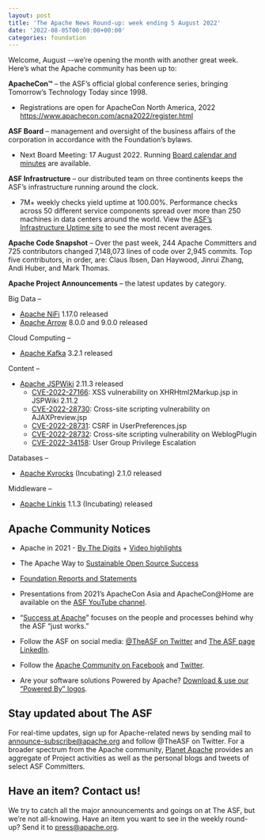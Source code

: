```yaml
---
layout: post
title: 'The Apache News Round-up: week ending 5 August 2022'
date: '2022-08-05T00:00:00+00:00'
categories: foundation
---
```

<p><span data-position="51" data-size="115">Welcome, August --we’re opening the month with another great week. Here’s what the Apache community has been up to:</span></p><p class="part" data-startline="5" data-endline="5" data-position="168" data-size="0"><strong data-position="168" data-size="0"><span data-position="170" data-size="10">ApacheCon™</span></strong><span data-position="182" data-size="96"> – the ASF’s official global conference series, bringing Tomorrow’s Technology Today since 1998.</span></p><ul class="part" data-startline="6" data-endline="7"><li class="" data-startline="6" data-endline="7" data-position="282" data-size="0"><span data-position="282" data-size="57">Registrations are open for ApacheCon North America, 2022 </span><a href="https://www.apachecon.com/acna2022/register.html" target="_blank" rel="noopener"><span data-position="339" data-size="48">https://www.apachecon.com/acna2022/register.html</span></a></li></ul><p class="part" data-startline="8" data-endline="8" data-position="389" data-size="0"><strong data-position="389" data-size="0"><span data-position="391" data-size="9">ASF Board</span></strong><span data-position="402" data-size="114"> – management and oversight of the business affairs of the corporation in accordance with the Foundation’s bylaws.</span></p><ul class="part" data-startline="9" data-endline="10"><li class="" data-startline="9" data-endline="10" data-position="520" data-size="0"><span data-position="521" data-size="44">Next Board Meeting: 17 August 2022. Running </span><a href="https://apache.org/foundation/board/calendar.html" target="_blank" rel="noopener"><span data-position="565" data-size="26">Board calendar and minutes</span></a><span data-position="643" data-size="15"> are available.</span></li></ul><p class="part" data-startline="11" data-endline="11" data-position="660" data-size="0"><strong data-position="660" data-size="0"><span data-position="662" data-size="18">ASF Infrastructure</span></strong><span data-position="682" data-size="100"> – our distributed team on three continents keeps the ASF’s infrastructure running around the clock.</span></p><ul class="part" data-startline="12" data-endline="13"><li class="" data-startline="12" data-endline="13" data-position="786" data-size="0"><span data-position="787" data-size="179">7M+
 weekly checks yield uptime at 100.00%. Performance checks across 50 
different service components spread over more than 250 machines in data 
centers around the world. View the </span><a href="http://www.apache.org/uptime/" target="_blank" rel="noopener"><span data-position="966" data-size="32">ASF’s Infrastructure Uptime site</span></a><span data-position="1030" data-size="33"> to see the most recent averages.</span></li></ul><p class="part" data-startline="14" data-endline="14" data-position="1065" data-size="0" data-original-title="" title=""><strong data-position="1065" data-size="0"><span data-position="1067" data-size="20">Apache Code Snapshot</span></strong><span data-position="1089" data-size="224">
 – Over the past week, 244 Apache Committers and 725 contributors 
changed 7,148,073 lines of code over 2,945 commits. Top five 
contributors, in order, are: Claus Ibsen, Dan Haywood, Jinrui Zhang, 
Andi Huber, and Mark Thomas.</span></p><p class="part" data-startline="16" data-endline="16" data-position="1315" data-size="0"><strong data-position="1315" data-size="0"><span data-position="1317" data-size="28">Apache Project Announcements</span></strong><span data-position="1347" data-size="34"> – the latest updates by category.</span></p><p class="part" data-startline="18" data-endline="18" data-position="1383" data-size="0"><span data-position="1383" data-size="11">Big Data –</span></p><ul class="part" data-startline="19" data-endline="21"><li class="" data-startline="19" data-endline="19" data-position="1398" data-size="0"><a href="https://nifi.apache.org" target="_blank" rel="noopener"><span data-position="1399" data-size="11">Apache NiFi</span></a><span data-position="1436" data-size="16"> 1.17.0 released</span></li><li class="" data-startline="20" data-endline="21" data-position="1456" data-size="0"><a href="https://arrow.apache.org/" target="_blank" rel="noopener"><span data-position="1457" data-size="12">Apache Arrow</span></a><span data-position="1497" data-size="25"> 8.0.0 and 9.0.0 released</span></li></ul><p class="part" data-startline="22" data-endline="22" data-position="1524" data-size="0"><span data-position="1524" data-size="18">Cloud Computing –</span></p><ul class="part" data-startline="23" data-endline="24"><li class="" data-startline="23" data-endline="24" data-position="1546" data-size="0"><a href="https://kafka.apache.org" target="_blank" rel="noopener"><span data-position="1547" data-size="12">Apache Kafka</span></a><span data-position="1586" data-size="15"> 3.2.1 released</span></li></ul><p class="part" data-startline="25" data-endline="25" data-position="1603" data-size="0"><span data-position="1603" data-size="10">Content –</span></p><ul class="part" data-startline="26" data-endline="32"><li class="" data-startline="26" data-endline="32" data-position="1617" data-size="0"><a href="https://jspwiki-wiki.apache.org" target="_blank" rel="noopener"><span data-position="1618" data-size="14">Apache JSPWiki</span></a><span data-position="1666" data-size="16"> 2.11.3 released</span>
<ul><li class="" data-startline="27" data-endline="27" data-position="1690" data-size="0"><a href="https://s.apache.org/lv9db" target="_blank" rel="noopener"><span data-position="1691" data-size="14">CVE-2022-27166</span></a><span data-position="1734" data-size="59">: XSS vulnerability on XHRHtml2Markup.jsp in JSPWiki 2.11.2</span></li><li class="" data-startline="28" data-endline="28" data-position="1801" data-size="0"><a href="https://s.apache.org/pk3f1" target="_blank" rel="noopener"><span data-position="1802" data-size="14">CVE-2022-28730</span></a><span data-position="1845" data-size="55">: Cross-site scripting vulnerability on AJAXPreview.jsp</span></li><li class="" data-startline="29" data-endline="29" data-position="1908" data-size="0"><a href="https://s.apache.org/2qwt7" target="_blank" rel="noopener"><span data-position="1909" data-size="14">CVE-2022-28731</span></a><span data-position="1952" data-size="29">: CSRF in UserPreferences.jsp</span></li><li class="" data-startline="30" data-endline="30" data-position="1989" data-size="0"><a href="https://s.apache.org/f9gqv" target="_blank" rel="noopener"><span data-position="1990" data-size="14">CVE-2022-28732</span></a><span data-position="2033" data-size="52">: Cross-site scripting vulnerability on WeblogPlugin</span></li><li class="" data-startline="31" data-endline="32" data-position="2093" data-size="0"><a href="https://s.apache.org/vhkeu" target="_blank" rel="noopener"><span data-position="2094" data-size="14">CVE-2022-34158</span></a><span data-position="2137" data-size="33">: User Group Privilege Escalation</span></li></ul>
</li></ul><p class="part" data-startline="33" data-endline="33" data-position="2172" data-size="0"><span data-position="2150" data-size="12">Databases –</span></p><ul class="part in-view" data-startline="34" data-endline="35"><li class="" data-startline="34" data-endline="35" data-position="2189" data-size="0"><a href="https://kvrocks.apache.org" target="_blank" rel="noopener"><span data-position="2190" data-size="14">Apache Kvrocks</span></a><span data-position="2233" data-size="28"> (Incubating) 2.1.0 released</span></li></ul><p class="part in-view" data-startline="36" data-endline="36" data-position="2263" data-size="0"><span data-position="2241" data-size="13">Middleware –</span></p><ul class="part in-view" data-startline="37" data-endline="39"><li class="" data-startline="37" data-endline="39" data-position="2280" data-size="0"><a href="https://linkis.apache.org" target="_blank" rel="noopener"><span data-position="2259" data-size="13">Apache Linkis</span></a><span data-position="2300" data-size="28"> 1.1.3 (Incubating) released</span></li></ul><h2 class="part in-view" data-startline="40" data-endline="40" id="Apache-Community-Notices" data-id="Apache-Community-Notices"><a class="anchor hidden-xs" href="https://hackmd.io/NYaw5BHsRDOqQcxjS36SUg?both#Apache-Community-Notices" title="Apache-Community-Notices"></a></h2><h2 class="part in-view" data-startline="40" data-endline="40" id="Apache-Community-Notices" data-id="Apache-Community-Notices"><span data-position="2334" data-size="24">Apache Community Notices</span></h2><ul class="part in-view" data-startline="42" data-endline="56"><li class="" data-startline="42" data-endline="43" data-position="2385" data-size="0">
<p data-position="2360" data-size="0"><span data-position="2364" data-size="17">Apache in 2021 - </span><a href="https://s.apache.org/Apache2021Digits" target="_blank" rel="noopener"><span data-position="2381" data-size="13">By The Digits</span></a><span data-position="2435" data-size="3"> + </span><a href="https://youtu.be/GU0SV_2tWkU" target="_blank" rel="noopener"><span data-position="2438" data-size="16">Video highlights</span></a></p>
</li><li class="" data-startline="44" data-endline="45" data-position="2513" data-size="0">
<p data-position="2488" data-size="0"><span data-position="2492" data-size="18">The Apache Way to </span><a href="https://s.apache.org/GhnI" target="_blank" rel="noopener"><span data-position="2510" data-size="31">Sustainable Open Source Success</span></a></p>
</li><li class="" data-startline="46" data-endline="47" data-position="2597" data-size="0">
<p data-position="2572" data-size="0"><a href="http://www.apache.org/foundation/reports.html" target="_blank" rel="noopener"><span data-position="2576" data-size="33">Foundation Reports and Statements</span></a></p>
</li><li class="" data-startline="48" data-endline="49" data-position="2684" data-size="0">
<p data-position="2659" data-size="0"><span data-position="2662" data-size="81">Presentations from 2021’s ApacheCon Asia and ApacheCon@Home are available on the </span><a href="https://www.youtube.com/c/TheApacheFoundation/" target="_blank" rel="noopener"><span data-position="2744" data-size="19">ASF YouTube channel</span></a><span data-position="2812" data-size="1">.</span></p>
</li><li class="" data-startline="50" data-endline="51" data-position="2840" data-size="0">
<p data-position="2815" data-size="0"><span data-position="2819" data-size="1">“</span><a href="https://blogs.apache.org/foundation/category/SuccessAtApache" target="_blank" rel="noopener"><span data-position="2820" data-size="17">Success at Apache</span></a><span data-position="2900" data-size="70">” focuses on the people and processes behind why the ASF “just works.”</span></p>
</li><li class="" data-startline="52" data-endline="53" data-position="2998" data-size="0">
<p data-position="2973" data-size="0"><span data-position="2977" data-size="32">Follow the ASF on social media: </span><a href="https://twitter.com/TheASF" target="_blank" rel="noopener"><span data-position="3009" data-size="18">@TheASF on Twitter</span></a><span data-position="3057" data-size="5"> and </span><a href="https://www.linkedin.com/company/the-apache-software-foundation" target="_blank" rel="noopener"><span data-position="3062" data-size="21">The ASF page LinkedIn</span></a><span data-position="3149" data-size="1">.</span></p>
</li><li class="" data-startline="54" data-endline="54" data-position="3178" data-size="0">
<p data-position="3153" data-size="0"><span data-position="3157" data-size="11">Follow the </span><a href="https://www.facebook.com/ApacheSoftwareFoundation/" target="_blank" rel="noopener"><span data-position="3168" data-size="28">Apache Community on Facebook</span></a><span data-position="3250" data-size="5"> and </span><a href="https://twitter.com/ApacheCommunity" target="_blank" rel="noopener"><span data-position="3255" data-size="7">Twitter</span></a><span data-position="3300" data-size="1">.</span></p>
</li><li class="" data-startline="55" data-endline="56" data-position="3328" data-size="0">
<p data-position="3303" data-size="0"><span data-position="3307" data-size="47">Are your software solutions Powered by Apache? </span><a href="http://www.apache.org/foundation/press/kit/#poweredby" target="_blank" rel="noopener"><span data-position="3354" data-size="37">Download &amp; use our “Powered By” logos</span></a><span data-position="3447" data-size="1">.</span></p>
</li></ul><h2 class="part in-view" data-startline="57" data-endline="57" id="Stay-updated-about-The-ASF" data-id="Stay-updated-about-The-ASF"><a class="anchor hidden-xs" href="https://hackmd.io/NYaw5BHsRDOqQcxjS36SUg?both#Stay-updated-about-The-ASF" title="Stay-updated-about-The-ASF"></a></h2><h2 class="part in-view" data-startline="57" data-endline="57" id="Stay-updated-about-The-ASF" data-id="Stay-updated-about-The-ASF"><span data-position="3643" data-size="26">Stay updated about The ASF</span></h2><p class="part in-view" data-startline="59" data-endline="59" data-position="3503" data-size="0"><span data-position="3691" data-size="74">For real-time updates, sign up for Apache-related news by sending mail to </span><a href="mailto:announce-subscribe@apache.org" target="_blank" rel="noopener"><span data-position="3765" data-size="29">announce-subscribe@apache.org</span></a><span data-position="3794" data-size="82"> and follow @TheASF on Twitter. For a broader spectrum from the Apache community, </span><a href="https://twitter.com/PlanetApache" target="_blank" rel="noopener"><span data-position="3877" data-size="13">Planet Apache</span></a><span data-position="3925" data-size="111"> provides an aggregate of Project activities as well as the personal blogs and tweets of select ASF Committers.</span></p><h2 class="part in-view" data-startline="62" data-endline="62" id="Have-an-item-Contact-us" data-id="Have-an-item-Contact-us"><a class="anchor hidden-xs" href="https://hackmd.io/NYaw5BHsRDOqQcxjS36SUg?both#Have-an-item-Contact-us" title="Have-an-item-Contact-us"></a></h2><h2 class="part in-view" data-startline="62" data-endline="62" id="Have-an-item-Contact-us" data-id="Have-an-item-Contact-us"><span data-position="4185" data-size="25">Have an item? Contact us!</span></h2><p class="part in-view" data-startline="64" data-endline="64" data-position="3881" data-size="0"><span data-position="4212" data-size="161">We
 try to catch all the major announcements and goings on at The ASF, but 
we’re not all-knowing. Have an item you want to see in the weekly 
round-up? Send it to </span><a href="mailto:press@apache.org" target="_blank" rel="noopener"><span data-position="4373" data-size="16">press@apache.org</span></a><span data-position="4389" data-size="1">.</span></p>
